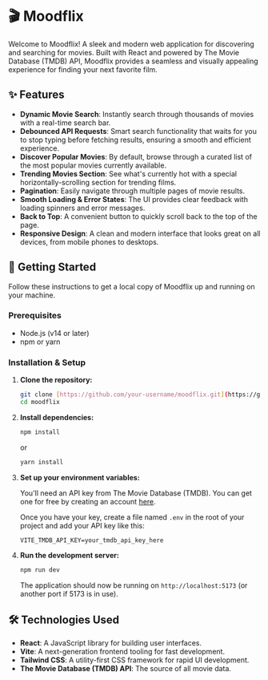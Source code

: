 # 🎬 Moodflix

Welcome to Moodflix! A sleek and modern web application for discovering and searching for movies. Built with React and powered by The Movie Database (TMDB) API, Moodflix provides a seamless and visually appealing experience for finding your next favorite film.

## ✨ Features

-   **Dynamic Movie Search**: Instantly search through thousands of movies with a real-time search bar.
-   **Debounced API Requests**: Smart search functionality that waits for you to stop typing before fetching results, ensuring a smooth and efficient experience.
-   **Discover Popular Movies**: By default, browse through a curated list of the most popular movies currently available.
-   **Trending Movies Section**: See what's currently hot with a special horizontally-scrolling section for trending films.
-   **Pagination**: Easily navigate through multiple pages of movie results.
-   **Smooth Loading & Error States**: The UI provides clear feedback with loading spinners and error messages.
-   **Back to Top**: A convenient button to quickly scroll back to the top of the page.
-   **Responsive Design**: A clean and modern interface that looks great on all devices, from mobile phones to desktops.

## 🚀 Getting Started

Follow these instructions to get a local copy of Moodflix up and running on your machine.

### Prerequisites

-   Node.js (v14 or later)
-   npm or yarn

### Installation & Setup

1.  **Clone the repository:**
    ```sh
    git clone [https://github.com/your-username/moodflix.git](https://github.com/your-username/moodflix.git)
    cd moodflix
    ```

2.  **Install dependencies:**
    ```sh
    npm install
    ```
    or
    ```sh
    yarn install
    ```

3.  **Set up your environment variables:**

    You'll need an API key from The Movie Database (TMDB). You can get one for free by creating an account [here](https://www.themoviedb.org/signup).

    Once you have your key, create a file named `.env` in the root of your project and add your API key like this:

    ```
    VITE_TMDB_API_KEY=your_tmdb_api_key_here
    ```

4.  **Run the development server:**
    ```sh
    npm run dev
    ```
    The application should now be running on `http://localhost:5173` (or another port if 5173 is in use).

## 🛠️ Technologies Used

-   **React**: A JavaScript library for building user interfaces.
-   **Vite**: A next-generation frontend tooling for fast development.
-   **Tailwind CSS**: A utility-first CSS framework for rapid UI development.
-   **The Movie Database (TMDB) API**: The source of all movie data.
